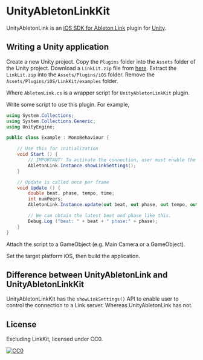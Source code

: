 # UnityAbletonLinkKit

UnityAbletonLink is an [iOS SDK for Ableton Link](https://github.com/Ableton/LinkKit) plugin for [Unity](https://unity3d.com).


## Writing a Unity application

Create a new Unity project.
Copy the `Plugins` folder into the `Assets` folder of the Unity project.
Download a `LinkLit.zip` file from [here](https://github.com/Ableton/LinkKit/releases).
Extract the `LinkLit.zip` into the `Assets/Plugins/iOS` folder.
Remove the `Assets/Plugins/iOS/LinkKit/examples` folder.

Where `AbletonLink.cs` is a wrapper script for `UnityAbletonLinkKit` plugin.

Write some script to use this plugin.
For example,

```Example.cs
using System.Collections;
using System.Collections.Generic;
using UnityEngine;

public class Example : MonoBehaviour {

    // Use this for initialization
    void Start () {
        // IMPORTANT! To activate the connection, user must enable the setting manually.
        AbletonLink.Instance.showLinkSettings();
    }

    // Update is called once per frame
    void Update () {
        double beat, phase, tempo, time;
        int numPeers;
        AbletonLink.Instance.update(out beat, out phase, out tempo, out time, out numPeers);

        // We can obtain the latest beat and phase like this.
        Debug.Log ("beat: " + beat + " phase:" + phase);
    }
}
```

Attach the script to a GameObject (e.g. Main Camera or a GameObject).

Set the target platform iOS, then build the application.

## Difference between UnityAbletonLink and UnityAbletonLinkKit

UnityAbletonLinkKit has the `showLinkSettings()` API to enable user to control the connection to a Link server. Whereas UnityAbletonLink has not.

## License

Excluding LinkKit, licensed under CC0.

[![CC0](http://i.creativecommons.org/p/zero/1.0/88x31.png "CC0")](http://creativecommons.org/publicdomain/zero/1.0/deed)

